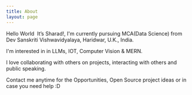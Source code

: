```yaml
---
title: About
layout: page
---
```


Hello World 
<img src='https://emojis.slackmojis.com/emojis/images/1536351075/4594/blob-wave.gif' alt='' class='emoji'>
It’s Sharad!, I'm currently pursuing MCA(Data Science) from Dev Sanskriti Vishwavidyalaya, Haridwar, U.K., India.

I'm interested in in LLMs, IOT, Computer Vision & MERN.

I love collaborating with others on projects, interacting with others and public speaking.

<!-- My most impressive skills include clicking, right clicking and double clicking  -->

<!-- , in my free time you will find me either working on some cool project or drinking **Cold Coffee** -->

<!-- I'm currently developing a visual interface for the Ciphers in Cryptography 
<img src='https://emojis.slackmojis.com/emojis/images/1471045839/793/computerrage.gif' alt='' class='emoji'>.
Here's the link: [click here](https://sharadcodes.github.io/crypto/).  -->

Contact me anytime for the Opportunities, Open Source project ideas or in case you need help :D
